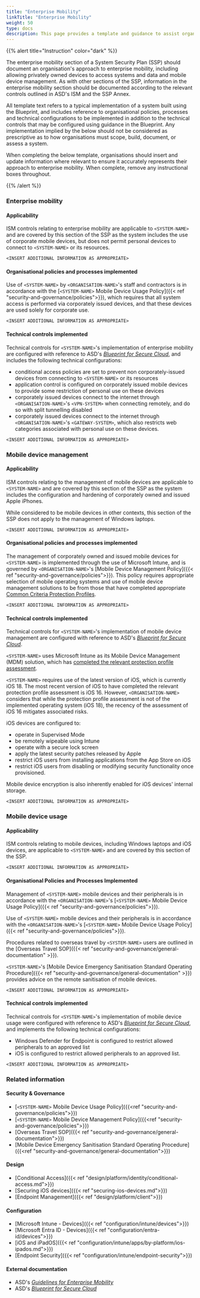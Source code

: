 ```yaml
---
title: "Enterprise Mobility"
linkTitle: "Enterprise Mobility"
weight: 50
type: docs
description: This page provides a template and guidance to assist organisations in documenting their approach to enterprise mobility associated with their system(s) built on ASD's Blueprint for Secure Cloud.
---
```


{{% alert title="Instruction" color="dark" %}}

The enterprise mobility section of a System Security Plan (SSP) should document an organisation's approach to enterprise mobility, including allowing privately owned devices to access systems and data and mobile device management. As with other sections of the SSP, information in the enterprise mobility section should be documented according to the relevant controls outlined in ASD's ISM and the SSP Annex. 

All template text refers to a typical implementation of a system built using the Blueprint, and includes reference to organisational policies, processes and technical configurations to be implemented in addition to the technical controls that may be configured using guidance in the Blueprint. Any implementation implied by the below should not be considered as prescriptive as to how organisations must scope, build, document, or assess a system.

When completing the below template, organisations should insert and update information where relevant to ensure it accurately represents their approach to enterprise mobility. When complete, remove any instructional boxes throughout. 

{{% /alert %}}

### Enterprise mobility

#### Applicability

ISM controls relating to enterprise mobility are applicable to `<SYSTEM-NAME>` and are covered by this section of the SSP as the system includes the use of corporate mobile devices, but does not permit personal devices to connect to `<SYSTEM-NAME>` or its resources. 

`<INSERT ADDITIONAL INFORMATION AS APPROPRIATE>`

#### Organisational policies and processes implemented

Use of `<SYSTEM-NAME>` by `<ORGANISATION-NAME>`'s staff and contractors is in accordance with the [`<SYSTEM-NAME>` Mobile Device Usage Policy]({{< ref "security-and-governance/policies">}}), which requires that all system access is performed via corporately issued devices, and that these devices are used solely for corporate use.

`<INSERT ADDITIONAL INFORMATION AS APPROPRIATE>`

#### Technical controls implemented

Technical controls for `<SYSTEM-NAME>`'s implementation of enterprise mobility are configured with reference to ASD's [*Blueprint for Secure Cloud*](https://blueprint.asd.gov.au), and includes the following technical configurations:

* conditional access policies are set to prevent non corporately-issued devices from connecting to `<SYSTEM-NAME>` or its resources
* application control is configured on corporately issued mobile devices to provide some restriction of personal use on these devices
* corporately issued devices connect to the internet through `<ORGANISATION-NAME>`'s `<VPN-SYSTEM>` when connecting remotely, and do so with split tunnelling disabled
* corporately issued devices connect to the internet through `<ORGANISATION-NAME>`'s `<GATEWAY-SYSTEM>`, which also restricts web categories associated with personal use on these devices.

`<INSERT ADDITIONAL INFORMATION AS APPROPRIATE>`

### Mobile device management

#### Applicability

ISM controls relating to the management of mobile devices are applicable to `<SYSTEM-NAME>` and are covered by this section of the SSP as the system includes the configuration and hardening of corporately owned and issued Apple iPhones. 

While considered to be mobile devices in other contexts, this section of the SSP does not apply to the management of Windows laptops.

`<INSERT ADDITIONAL INFORMATION AS APPROPRIATE>`

#### Organisational policies and processes implemented

The management of corporately owned and issued mobile devices for `<SYSTEM-NAME>` is implemented through the use of Microsoft Intune, and is governed by `<ORGANISATION-NAME>`'s [Mobile Device Management Policy]({{< ref "security-and-governance/policies">}}). This policy requires appropriate selection of mobile operating systems and use of mobile device management solutions to be from those that have completed appropriate [Common Criteria Protection Profiles](https://commoncriteriaportal.org/pps/index.cfm). 

`<INSERT ADDITIONAL INFORMATION AS APPROPRIATE>`

#### Technical controls implemented

Technical controls for `<SYSTEM-NAME>`'s implementation of mobile device management are configured with reference to ASD's [*Blueprint for Secure Cloud*](https://blueprint.asd.gov.au).

`<SYSTEM-NAME>` uses Microsoft Intune as its Mobile Device Management (MDM) solution, which has [completed the relevant protection profile assessment](https://www.niap-ccevs.org/products/11298).

`<SYSTEM-NAME>` requires use of the latest version of iOS, which is currently iOS 18. The most recent version of iOS to have completed the relevant protection profile assessment is iOS 16. However, `<ORGANISATION-NAME>` considers that while the protection profile assessment is not of the implemented operating system (iOS 18), the recency of the assessment of iOS 16 mitigates associated risks.

iOS devices are configured to:
* operate in Supervised Mode
* be remotely wipeable using Intune
* operate with a secure lock screen
* apply the latest security patches released by Apple
* restrict iOS users from installing applications from the App Store on iOS
* restrict iOS users from disabling or modifying security functionality once provisioned.

Mobile device encryption is also inherently enabled for iOS devices' internal storage. 

`<INSERT ADDITIONAL INFORMATION AS APPROPRIATE>`

### Mobile device usage

#### Applicability

ISM controls relating to mobile devices, including Windows laptops and iOS devices, are applicable to `<SYSTEM-NAME>` and are covered by this section of the SSP. 

`<INSERT ADDITIONAL INFORMATION AS APPROPRIATE>`

#### Organisational Policies and Processes Implemented

Management of `<SYSTEM-NAME>` mobile devices and their peripherals is in accordance with the `<ORGANISATION-NAME>`'s [`<SYSTEM-NAME>` Mobile Device Usage Policy]({{< ref "security-and-governance/policies">}}). 

Use of `<SYSTEM-NAME>` mobile devices and their peripherals is in accordance with the `<ORGANISATION-NAME>`'s [`<SYSTEM-NAME>` Mobile Device Usage Policy]({{< ref "security-and-governance/policies">}}). 

Procedures related to overseas travel by `<SYSTEM-NAME>` users are outlined in the [Overseas Travel SOP]({{< ref "security-and-governance/general-documentation" >}}).

`<SYSTEM-NAME>`'s [Mobile Device Emergency Sanitisation Standard Operating Procedure]({{< ref "security-and-governance/general-documentation" >}}) provides advice on the remote sanitisation of mobile devices.

`<INSERT ADDITIONAL INFORMATION AS APPROPRIATE>`

#### Technical controls implemented

Technical controls for `<SYSTEM-NAME>`'s implementation of mobile device usage were configured with reference to ASD's [*Blueprint for Secure Cloud*](https://blueprint.asd.gov.au), and implements the following technical configurations:
* Windows Defender for Endpoint is configured to restrict allowed peripherals to an approved list
* iOS is configured to restrict allowed peripherals to an approved list.

`<INSERT ADDITIONAL INFORMATION AS APPROPRIATE>`

### Related information

#### Security & Governance

-   [`<SYSTEM-NAME>` Mobile Device Usage Policy]({{<ref "security-and-governance/policies">}})
-   [`<SYSTEM-NAME>` Mobile Device Management Policy]({{<ref "security-and-governance/policies">}})
-   [Overseas Travel SOP]({{< ref "security-and-governance/general-documentation">}})
-   [Mobile Device Emergency Sanitisation Standard Operating Procedure]({{<ref "security-and-governance/general-documentation">}})

#### Design

- [Conditional Access]({{< ref "design/platform/identity/conditional-access.md">}})
- [Securing iOS devices]({{< ref "securing-ios-devices.md">}})
- [Endpoint Management]({{< ref "design/platform/client">}})



#### Configuration

- [Microsoft Intune - Devices]({{< ref "configuration/intune/devices">}})
- [Microsoft Entra ID - Devices]({{< ref "configuration/entra-id/devices">}})
- [iOS and iPadOS]({{< ref "configuration/intune/apps/by-platform/ios-ipados.md">}})
- [Endpoint Security]({{< ref "configuration/intune/endpoint-security">}})


#### External documentation

- ASD's [*Guidelines for Enterprise Mobility*](https://www.cyber.gov.au/resources-business-and-government/essential-cyber-security/ism/cyber-security-guidelines/guidelines-enterprise-mobility)
- ASD's [*Blueprint for Secure Cloud*](https://blueprint.asd.gov.au)